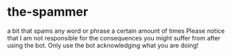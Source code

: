# the-spammer
a bit that spams any word or phrase a certain amount of times
Please notice that I am not responsible for the consequences you might suffer from after using the bot. Only use the bot acknowledging what you are doing!
